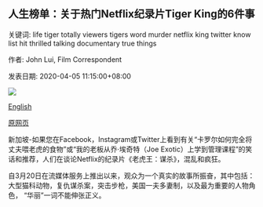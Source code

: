 ## 人生榜单：关于热门Netflix纪录片Tiger King的6件事

关键词: life tiger totally viewers tigers word murder netflix king twitter know list hit thrilled talking documentary true things

作者: John Lui, Film Correspondent

发表日期: 2020-04-05 11:15:00+08:00

![](https://www.straitstimes.com/sites/default/files/styles/x_large/public/articles/2020/04/04/rk_tigerking_040420.jpg?itok=Fc5tuOID)

[English](The%20Life%20List%3A%206%20things%20to%20know%20about%20hit%20Netflix%20documentary%20Tiger%20King.md)

[原网页](https://www.straitstimes.com/lifestyle/entertainment/the-life-list-6-things-to-know-about-hit-netflix-documentary-tiger-king)

新加坡-如果您在Facebook，Instagram或Twitter上看到有关“卡罗尔如何完全将丈夫喂老虎的食物”或“我的老板从乔·埃奇特（Joe Exotic）上学到管理课程”的笑话和推荐，人们在谈论Netflix的纪录片《老虎王：谋杀》，混乱和疯狂。

自3月20日在流媒体服务上推出以来，观众为一个真实的故事所振奋，其中包括：大型猫科动物，复仇谋杀案，突击步枪，美国一夫多妻制，以及最为重要的人物角色， “华丽”一词不能伸张正义。